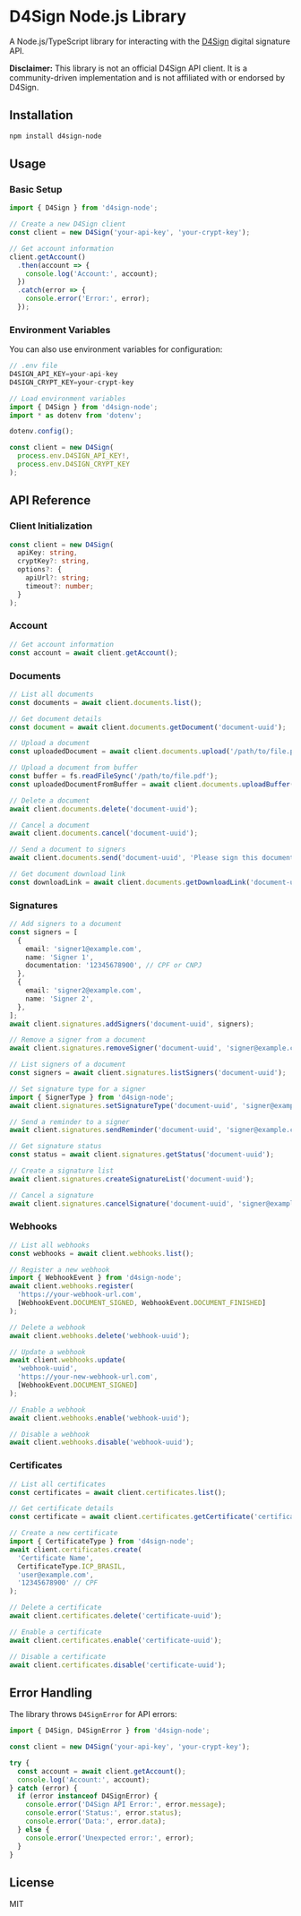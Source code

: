 # D4Sign Node.js Library

A Node.js/TypeScript library for interacting with the [D4Sign](https://d4sign.com.br/) digital signature API.

**Disclaimer:** This library is not an official D4Sign API client. It is a community-driven implementation and is not affiliated with or endorsed by D4Sign.

## Installation

```bash
npm install d4sign-node
```

## Usage

### Basic Setup

```typescript
import { D4Sign } from 'd4sign-node';

// Create a new D4Sign client
const client = new D4Sign('your-api-key', 'your-crypt-key');

// Get account information
client.getAccount()
  .then(account => {
    console.log('Account:', account);
  })
  .catch(error => {
    console.error('Error:', error);
  });
```

### Environment Variables

You can also use environment variables for configuration:

```typescript
// .env file
D4SIGN_API_KEY=your-api-key
D4SIGN_CRYPT_KEY=your-crypt-key
```

```typescript
// Load environment variables
import { D4Sign } from 'd4sign-node';
import * as dotenv from 'dotenv';

dotenv.config();

const client = new D4Sign(
  process.env.D4SIGN_API_KEY!,
  process.env.D4SIGN_CRYPT_KEY
);
```

## API Reference

### Client Initialization

```typescript
const client = new D4Sign(
  apiKey: string,
  cryptKey?: string,
  options?: {
    apiUrl?: string;
    timeout?: number;
  }
);
```

### Account

```typescript
// Get account information
const account = await client.getAccount();
```

### Documents

```typescript
// List all documents
const documents = await client.documents.list();

// Get document details
const document = await client.documents.getDocument('document-uuid');

// Upload a document
const uploadedDocument = await client.documents.upload('/path/to/file.pdf', 'Document Name');

// Upload a document from buffer
const buffer = fs.readFileSync('/path/to/file.pdf');
const uploadedDocumentFromBuffer = await client.documents.uploadBuffer(buffer, 'Document Name');

// Delete a document
await client.documents.delete('document-uuid');

// Cancel a document
await client.documents.cancel('document-uuid');

// Send a document to signers
await client.documents.send('document-uuid', 'Please sign this document');

// Get document download link
const downloadLink = await client.documents.getDownloadLink('document-uuid');
```

### Signatures

```typescript
// Add signers to a document
const signers = [
  {
    email: 'signer1@example.com',
    name: 'Signer 1',
    documentation: '12345678900', // CPF or CNPJ
  },
  {
    email: 'signer2@example.com',
    name: 'Signer 2',
  },
];
await client.signatures.addSigners('document-uuid', signers);

// Remove a signer from a document
await client.signatures.removeSigner('document-uuid', 'signer@example.com');

// List signers of a document
const signers = await client.signatures.listSigners('document-uuid');

// Set signature type for a signer
import { SignerType } from 'd4sign-node';
await client.signatures.setSignatureType('document-uuid', 'signer@example.com', SignerType.EMAIL);

// Send a reminder to a signer
await client.signatures.sendReminder('document-uuid', 'signer@example.com');

// Get signature status
const status = await client.signatures.getStatus('document-uuid');

// Create a signature list
await client.signatures.createSignatureList('document-uuid');

// Cancel a signature
await client.signatures.cancelSignature('document-uuid', 'signer@example.com');
```

### Webhooks

```typescript
// List all webhooks
const webhooks = await client.webhooks.list();

// Register a new webhook
import { WebhookEvent } from 'd4sign-node';
await client.webhooks.register(
  'https://your-webhook-url.com',
  [WebhookEvent.DOCUMENT_SIGNED, WebhookEvent.DOCUMENT_FINISHED]
);

// Delete a webhook
await client.webhooks.delete('webhook-uuid');

// Update a webhook
await client.webhooks.update(
  'webhook-uuid',
  'https://your-new-webhook-url.com',
  [WebhookEvent.DOCUMENT_SIGNED]
);

// Enable a webhook
await client.webhooks.enable('webhook-uuid');

// Disable a webhook
await client.webhooks.disable('webhook-uuid');
```

### Certificates

```typescript
// List all certificates
const certificates = await client.certificates.list();

// Get certificate details
const certificate = await client.certificates.getCertificate('certificate-uuid');

// Create a new certificate
import { CertificateType } from 'd4sign-node';
await client.certificates.create(
  'Certificate Name',
  CertificateType.ICP_BRASIL,
  'user@example.com',
  '12345678900' // CPF
);

// Delete a certificate
await client.certificates.delete('certificate-uuid');

// Enable a certificate
await client.certificates.enable('certificate-uuid');

// Disable a certificate
await client.certificates.disable('certificate-uuid');
```

## Error Handling

The library throws `D4SignError` for API errors:

```typescript
import { D4Sign, D4SignError } from 'd4sign-node';

const client = new D4Sign('your-api-key', 'your-crypt-key');

try {
  const account = await client.getAccount();
  console.log('Account:', account);
} catch (error) {
  if (error instanceof D4SignError) {
    console.error('D4Sign API Error:', error.message);
    console.error('Status:', error.status);
    console.error('Data:', error.data);
  } else {
    console.error('Unexpected error:', error);
  }
}
```

## License

MIT
